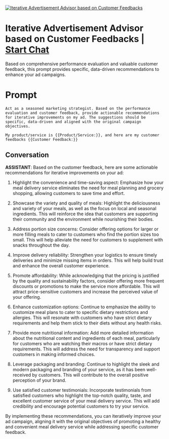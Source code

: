 
[![Iterative Advertisement Advisor based on Customer Feedbacks](https://flow-prompt-covers.s3.us-west-1.amazonaws.com/icon/abstract/abs_1.png)](https://gptcall.net/chat.html?data=%7B%22contact%22%3A%7B%22id%22%3A%22-QCJ9hbNMCC1dXHEYu390%22%2C%22flow%22%3Atrue%7D%7D)
# Iterative Advertisement Advisor based on Customer Feedbacks | [Start Chat](https://gptcall.net/chat.html?data=%7B%22contact%22%3A%7B%22id%22%3A%22-QCJ9hbNMCC1dXHEYu390%22%2C%22flow%22%3Atrue%7D%7D)
Based on comprehensive performance evaluation and valuable customer feedback, this prompt provides specific, data-driven recommendations to enhance your ad campaigns. 

# Prompt

```
Act as a seasoned marketing strategist. Based on the performance evaluation and customer feedback, provide actionable recommendations for iterative improvements on my ad. The suggestions should be specific, data-driven and aligned with the original campaign objectives.

My product/service is {{Product/Service:}}, and here are my customer feedbacks {{Customer Feedback:}}
```

## Conversation

**ASSISTANT**: Based on the customer feedback, here are some actionable recommendations for iterative improvements on your ad:



1. Highlight the convenience and time-saving aspect: Emphasize how your meal delivery service eliminates the need for meal planning and grocery shopping, allowing customers to save time and effort.



2. Showcase the variety and quality of meals: Highlight the deliciousness and variety of your meals, as well as the focus on local and seasonal ingredients. This will reinforce the idea that customers are supporting their community and the environment while nourishing their bodies.



3. Address portion size concerns: Consider offering options for larger or more filling meals to cater to customers who find the portion sizes too small. This will help alleviate the need for customers to supplement with snacks throughout the day.



4. Improve delivery reliability: Strengthen your logistics to ensure timely deliveries and minimize missing items in orders. This will help build trust and enhance the overall customer experience.



5. Promote affordability: While acknowledging that the pricing is justified by the quality and sustainability factors, consider offering more frequent discounts or promotions to make the service more affordable. This will attract price-sensitive customers and increase the perceived value of your offering.



6. Enhance customization options: Continue to emphasize the ability to customize meal plans to cater to specific dietary restrictions and allergies. This will resonate with customers who have strict dietary requirements and help them stick to their diets without any health risks.



7. Provide more nutritional information: Add more detailed information about the nutritional content and ingredients of each meal, particularly for customers who are watching their macros or have strict dietary requirements. This will address the need for transparency and support customers in making informed choices.



8. Leverage packaging and branding: Continue to highlight the sleek and modern packaging and branding of your service, as it has been well-received by customers. This will contribute to the overall positive perception of your brand.



9. Use satisfied customer testimonials: Incorporate testimonials from satisfied customers who highlight the top-notch quality, taste, and excellent customer service of your meal delivery service. This will add credibility and encourage potential customers to try your service.



By implementing these recommendations, you can iteratively improve your ad campaign, aligning it with the original objectives of promoting a healthy and convenient meal delivery service while addressing specific customer feedback.


